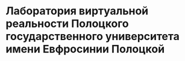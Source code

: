 # Лаборатория виртуальной реальности Полоцкого государственного университета имени Евфросинии Полоцкой
